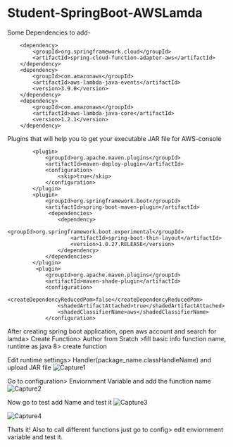 # Student-SpringBoot-AWSLamda
Some Dependencies to add-

        <dependency>
            <groupId>org.springframework.cloud</groupId>
            <artifactId>spring-cloud-function-adapter-aws</artifactId>
        </dependency>
        <dependency>
            <groupId>com.amazonaws</groupId>
            <artifactId>aws-lambda-java-events</artifactId>
            <version>3.9.0</version>
        </dependency>
        <dependency>
            <groupId>com.amazonaws</groupId>
            <artifactId>aws-lambda-java-core</artifactId>
            <version>1.2.1</version>
        </dependency>
        
 Plugins that will help you to get your executable JAR file for AWS-console
 
            <plugin>
                <groupId>org.apache.maven.plugins</groupId>
                <artifactId>maven-deploy-plugin</artifactId>
                <configuration>
                    <skip>true</skip>
                </configuration>
            </plugin>
			<plugin>
				<groupId>org.springframework.boot</groupId>
				<artifactId>spring-boot-maven-plugin</artifactId>
				 <dependencies>
                    <dependency>
                        <groupId>org.springframework.boot.experimental</groupId>
                        <artifactId>spring-boot-thin-layout</artifactId>
                        <version>1.0.27.RELEASE</version>
                    </dependency>
                </dependencies>
			</plugin>
			 <plugin>
                <groupId>org.apache.maven.plugins</groupId>
				<artifactId>maven-shade-plugin</artifactId>
				<configuration>
					<createDependencyReducedPom>false</createDependencyReducedPom>
					<shadedArtifactAttached>true</shadedArtifactAttached>
					<shadedClassifierName>aws</shadedClassifierName>
				</configuration>
				
				
After creating spring boot application, open aws account and search for lamda> Create Function>  Author from Sratch >fill basic info function name, runtime as java 8> create function

Edit runtime settings> Handler(package_name.classHandleName) and upload JAR file
![Capture1](https://user-images.githubusercontent.com/84781683/128701260-fac43f7c-0146-44fb-80a3-7682eef05dbd.PNG)

Go to configuration> Enviornment Variable and add the function name
![Capture2](https://user-images.githubusercontent.com/84781683/128701981-2c5af09c-bcb8-41ae-b5af-0be7c7afc492.PNG)

Now go to test add Name and test it
![Capture3](https://user-images.githubusercontent.com/84781683/128702369-19904f87-c093-4eec-b18a-f230aa737031.PNG)

![Capture4](https://user-images.githubusercontent.com/84781683/128702383-c46b23d2-04f2-46d5-a778-e1de6ca43a81.PNG)

Thats it!
Also to call different functions just go to config> edit enviornment variable and test it.

